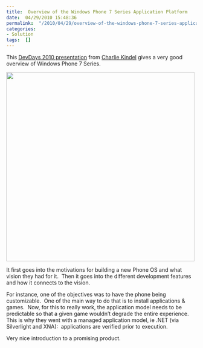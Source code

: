 ```yaml
---
title:  Overview of the Windows Phone 7 Series Application Platform
date:  04/29/2010 15:48:36
permalink:  "/2010/04/29/overview-of-the-windows-phone-7-series-application-platform/"
categories:
- Solution
tags:  []
---
```

<p>This <a href="http://channel9.msdn.com/posts/matthijs/Overview-of-the-Windows-Phone-7-Application-Platform/">DevDays 2010 presentation</a> from <a href="http://blogs.msdn.com/ckindel/">Charlie Kindel</a> gives a very good overview of Windows Phone 7 Series.</p>  <p><img src="http://images.tothetech.com/2010/02/windows-phone-7-series.jpg" width="498" height="500" /></p>  <p>It first goes into the motivations for building a new Phone OS and what vision they had for it.&#160; Then it goes into the different development features and how it connects to the vision.</p>  <p>For instance, one of the objectives was to have the phone being customizable.&#160; One of the main way to do that is to install applications &amp; games.&#160; Now, for this to really work, the application model needs to be predictable so that a given game wouldn’t degrade the entire experience.&#160; This is why they went with a managed application model, ie .NET (via Silverlight and XNA):&#160; applications are verified prior to execution.</p>  <p>Very nice introduction to a promising product.</p>